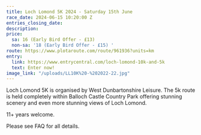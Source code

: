 ```yaml
---
title: Loch Lomond 5K 2024 - Saturday 15th June
race_date: 2024-06-15 10:20:00 Z
entries_closing_date: 
description: 
price:
  sa: 16 (Early Bird Offer - £13)
  non-sa: '18 (Early Bird Offer - £15) '
route: https://www.plotaroute.com/route/961936?units=km
entry:
  link: https://www.entrycentral.com/loch-lomond-10k-and-5k
  text: Enter now!
image_link: "/uploads/LL10K%20-%202022-22.jpg"
---
```


Loch Lomond 5K is organised by West Dunbartonshire Leisure. The 5k route is held completely within Balloch Castle Country Park offering stunning     scenery and even more stunning views of Loch Lomond. 
    
11+ years welcome.
    
Please see FAQ for all details.